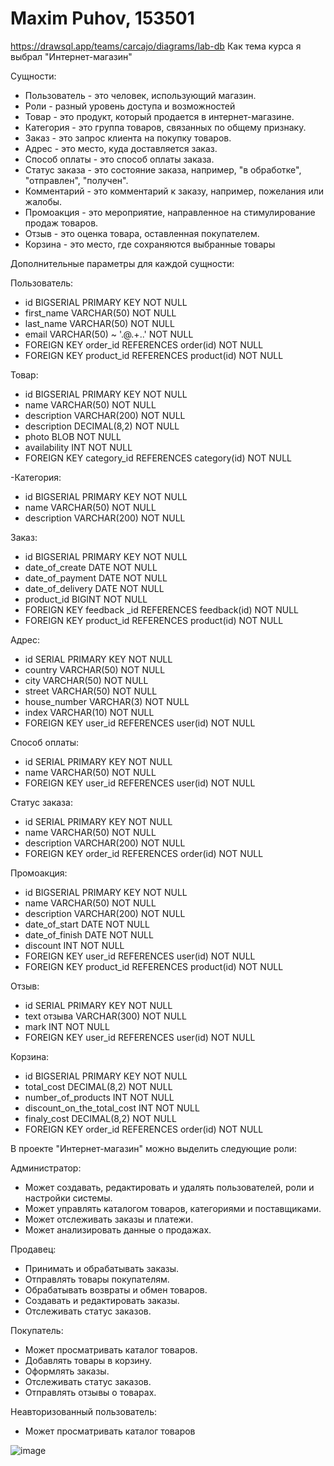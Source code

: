 # Maxim Puhov, 153501
https://drawsql.app/teams/carcajo/diagrams/lab-db
Как тема курса я выбрал "Интернет-магазин"

Сущности:
<ul>
<li>Пользователь - это человек, использующий магазин.</li>
<li>Роли - разный уровень доступа и возможностей</li>
<li>Товар - это продукт, который продается в интернет-магазине.</li>
<li>Категория - это группа товаров, связанных по общему признаку.</li>
<li>Заказ - это запрос клиента на покупку товаров.</li>
<li>Адрес - это место, куда доставляется заказ.</li>
<li>Способ оплаты - это способ оплаты заказа.</li>
<li>Статус заказа - это состояние заказа, например, "в обработке", "отправлен", "получен".</li>
<li>Комментарий - это комментарий к заказу, например, пожелания или жалобы.</li>
<li>Промоакция - это мероприятие, направленное на стимулирование продаж товаров.</li>
<li>Отзыв - это оценка товара, оставленная покупателем.</li>
<li>Корзина - это место, где сохраняются выбранные товары</li>
</ul>

Дополнительные параметры для каждой сущности:

Пользователь:
<ul>
<li>id BIGSERIAL PRIMARY KEY NOT NULL</li>
<li>first_name VARCHAR(50) NOT NULL</li>
<li>last_name VARCHAR(50) NOT NULL </li>
<li>email VARCHAR(50) ~ '.@.+..' NOT NULL</li>
<li>FOREIGN KEY order_id REFERENCES order(id) NOT NULL</li>
<li>FOREIGN KEY product_id REFERENCES product(id) NOT NULL</li>
</ul>

Товар:
<ul>
<li>id BIGSERIAL PRIMARY KEY NOT NULL</li>
<li>name VARCHAR(50) NOT NULL</li>
<li>description VARCHAR(200) NOT NULL </li>
<li>description DECIMAL(8,2) NOT NULL</li>
<li>photo BLOB NOT NULL</li>
<li>availability INT NOT NULL</li>
<li>FOREIGN KEY category_id REFERENCES category(id) NOT NULL</li>
</ul>

-Категория:
<ul>
<li>id BIGSERIAL PRIMARY KEY NOT NULL</li>
<li>name VARCHAR(50) NOT NULL</li>
<li>description VARCHAR(200) NOT NULL</li>
</ul>

Заказ:
<ul>
<li>id BIGSERIAL PRIMARY KEY NOT NULL</li>
<li>date_of_create DATE NOT NULL</li>
<li>date_of_payment DATE NOT NULL</li>
<li>date_of_delivery DATE NOT NULL</li>
<li>product_id BIGINT NOT NULL</li>
<li>FOREIGN KEY feedback  _id REFERENCES feedback(id) NOT NULL</li>
<li>FOREIGN KEY product_id REFERENCES product(id) NOT NULL</li>
</ul>

Адрес:
<ul>
<li>id SERIAL PRIMARY KEY NOT NULL</li>
<li>country VARCHAR(50) NOT NULL</li>
<li>city VARCHAR(50) NOT NULL</li>
<li>street VARCHAR(50) NOT NULL</li>
<li>house_number VARCHAR(3) NOT NULL</li>
<li>index VARCHAR(10) NOT NULL</li>
<li>FOREIGN KEY user_id REFERENCES user(id) NOT NULL</li>
</ul>

Способ оплаты:
<ul>
<li>id SERIAL PRIMARY KEY NOT NULL</li>
<li>name VARCHAR(50) NOT NULL</li>
<li>FOREIGN KEY user_id REFERENCES user(id) NOT NULL</li>
</ul>

Статус заказа:
<ul>
<li>id SERIAL PRIMARY KEY NOT NULL</li>
<li>name VARCHAR(50) NOT NULL</li>
<li>description VARCHAR(200) NOT NULL</li>
<li>FOREIGN KEY order_id REFERENCES order(id) NOT NULL</li>
</ul>

Промоакция:
<ul>
<li>id BIGSERIAL PRIMARY KEY NOT NULL</li>
<li>name VARCHAR(50) NOT NULL</li>
<li>description VARCHAR(200) NOT NULL</li>
<li>date_of_start DATE NOT NULL</li>
<li>date_of_finish DATE NOT NULL</li>
<li>discount INT NOT NULL</li>
<li>FOREIGN KEY user_id REFERENCES user(id) NOT NULL</li>
<li>FOREIGN KEY product_id REFERENCES product(id) NOT NULL</li>
</ul>

Отзыв:
<ul>
<li>id SERIAL PRIMARY KEY NOT NULL</li>
<li>text отзыва VARCHAR(300) NOT NULL</li>
<li>mark INT NOT NULL</li>
<li>FOREIGN KEY user_id REFERENCES user(id) NOT NULL</li>
</ul>

Корзина:
<ul>
<li>id BIGSERIAL PRIMARY KEY NOT NULL</li>
<li>total_cost DECIMAL(8,2) NOT NULL</li>
<li>number_of_products INT NOT NULL</li>
<li>discount_on_the_total_cost INT NOT NULL</li>
<li>finaly_cost DECIMAL(8,2) NOT NULL</li>
<li>FOREIGN KEY order_id REFERENCES order(id) NOT NULL</li>
</ul>

В проекте "Интернет-магазин" можно выделить следующие роли:

Администратор:
<ul>
<li>Может создавать, редактировать и удалять пользователей, роли и настройки системы.</li>
<li>Может управлять каталогом товаров, категориями и поставщиками.</li>
<li>Может отслеживать заказы и платежи.</li>
<li>Может анализировать данные о продажах.</li>
</ul>

Продавец:
<ul>
<li>Принимать и обрабатывать заказы.</li>
<li>Отправлять товары покупателям.</li>
<li>Обрабатывать возвраты и обмен товаров.</li>
<li>Создавать и редактировать заказы.</li>
<li>Отслеживать статус заказов.</li>
</ul>

Покупатель:
<ul>
<li>Может просматривать каталог товаров.</li>
<li>Добавлять товары в корзину.</li>
<li>Оформлять заказы.</li>
<li>Отслеживать статус заказов.</li>
<li>Отправлять отзывы о товарах.</li>
</ul>

Неавторизованный пользователь:
<ul>
<li>Может просматривать каталог товаров</li>
</ul>


![image](https://github.com/Carcajo/DB_bsuir/assets/93794796/258bd2fd-a125-4217-8027-e2a4287f7c21)


